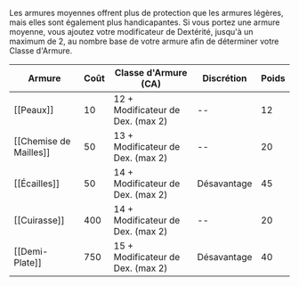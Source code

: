 Les armures moyennes offrent plus de protection que les armures légères, mais elles sont également plus handicapantes. Si vous portez une armure moyenne, vous ajoutez votre modificateur de Dextérité, jusqu'à un maximum de 2, au nombre base de votre armure afin de déterminer votre Classe d'Armure.

| Armure                 | Coût | Classe d'Armure (CA)              | Discrétion  | Poids |
| ---------------------- | ---- | --------------------------------- | ----------- | ----- |
| [[Peaux]]              | 10   | 12 + Modificateur de Dex. (max 2) | --          | 12    |
| [[Chemise de Mailles]] | 50   | 13 + Modificateur de Dex. (max 2) | --          | 20    |
| [[Écailles]]           | 50   | 14 + Modificateur de Dex. (max 2) | Désavantage | 45    |
| [[Cuirasse]]           | 400  | 14 + Modificateur de Dex. (max 2) | --          | 20    |
| [[Demi-Plate]]         | 750  | 15 + Modificateur de Dex. (max 2) | Désavantage | 40    |

